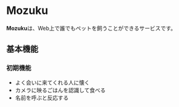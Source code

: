 # Mozuku
**Mozuku**は、Web上で誰でもペットを飼うことができるサービスです。

## 基本機能
### 初期機能
- よく会いに来てくれる人に懐く
- カメラに映るごはんを認識して食べる
- 名前を呼ぶと反応する